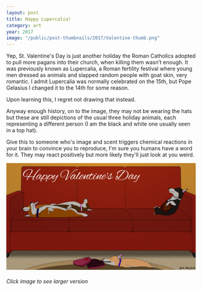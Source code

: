 ```yaml
---
layout: post
title: Happy Lupercalia!
category: art
year: 2017
image: "/public/post-thumbnails/2017/Valentine-thumb.png"
---
```


Yep, St. Valentine's Day is just another holiday the Roman Catholics adopted to pull more pagans into their church, when killing them wasn’t enough. It was previously known as Lupercalia, a Roman fertility festival where young men dressed as animals and slapped random people with goat skin, very romantic. I admit Lupercalia was normally celebrated on the 15th, but Pope Gelasius I changed it to the 14th for some reason. 

Upon learning this, I regret not drawing that instead.

Anyway enough history, on to the image, they may not be wearing the hats but these are still depictions of the usual three holiday animals, each representing a different person (I am the black and white one usually seen in a top hat).

Give this to someone who's image and scent triggers chemical reactions in your brain to convince you to reproduce, I'm sure you humans have a word for it. They may react positively but more likely they'll just look at you weird.


[Image01]: /public/post-images/2017/Valentine.png
[
![Valentine][Image01]
][Image01]

###### Click image to see larger version

